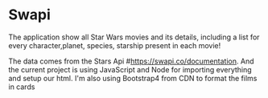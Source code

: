 # Swapi
The application show all Star Wars movies and its details, including a list for every character,planet, species, starship present in each movie!

The data comes from the Stars Api
#https://swapi.co/documentation.
And the current project is using JavaScript and Node for importing everything and setup our html. I'm also using Bootstrap4 from CDN to format the films in cards